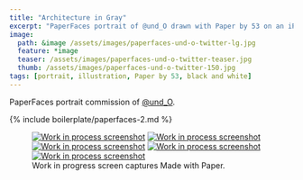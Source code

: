 ```yaml
---
title: "Architecture in Gray"
excerpt: "PaperFaces portrait of @und_O drawn with Paper by 53 on an iPad."
image: 
  path: &image /assets/images/paperfaces-und-o-twitter-lg.jpg 
  feature: *image
  teaser: /assets/images/paperfaces-und-o-twitter-teaser.jpg
  thumb: /assets/images/paperfaces-und-o-twitter-150.jpg
tags: [portrait, illustration, Paper by 53, black and white]
---
```


PaperFaces portrait commission of [@und_O](http://twitter.com/und_O).

{% include boilerplate/paperfaces-2.md %}

<figure class="third">
  <a href="{{ site.url }}/assets/images/paperfaces-und-o-process-1-lg.jpg"><img src="{{ site.url }}/assets/images/paperfaces-und-o-process-1-600.jpg" alt="Work in process screenshot"></a>
  <a href="{{ site.url }}/assets/images/paperfaces-und-o-process-2-lg.jpg"><img src="{{ site.url }}/assets/images/paperfaces-und-o-process-2-600.jpg" alt="Work in process screenshot"></a>
  <a href="{{ site.url }}/assets/images/paperfaces-und-o-process-3-lg.jpg"><img src="{{ site.url }}/assets/images/paperfaces-und-o-process-3-600.jpg" alt="Work in process screenshot"></a>
  <a href="{{ site.url }}/assets/images/paperfaces-und-o-process-4-lg.jpg"><img src="{{ site.url }}/assets/images/paperfaces-und-o-process-4-600.jpg" alt="Work in process screenshot"></a>
  <a href="{{ site.url }}/assets/images/paperfaces-und-o-process-5-lg.jpg"><img src="{{ site.url }}/assets/images/paperfaces-und-o-process-5-600.jpg" alt="Work in process screenshot"></a>
  <figcaption>Work in progress screen captures Made with Paper.</figcaption>
</figure>
